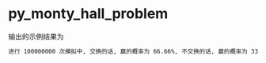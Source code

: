 # py_monty_hall_problem

输出的示例结果为

```bash
进行 100000000 次模拟中, 交换的话, 赢的概率为 66.66%, 不交换的话, 赢的概率为 33.34%
```
